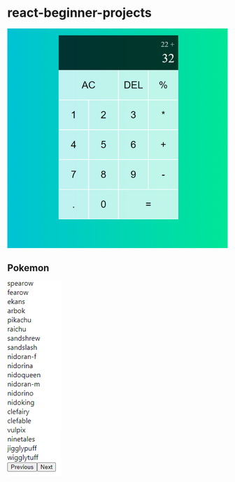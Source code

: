 # react-beginner-projects
![preview img](/hesap-makinesi/hesap-makinesi-react.png)
## Pokemon

![preview img](/pokemon/pokemon.png)
